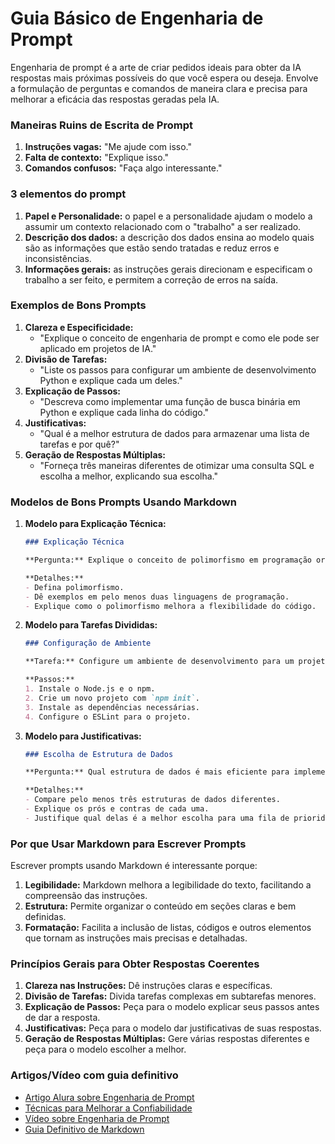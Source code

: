 # Guia Básico de Engenharia de Prompt

Engenharia de prompt é a arte de criar pedidos ideais para obter da IA respostas mais próximas possíveis do que você espera ou deseja. Envolve a formulação de perguntas e comandos de maneira clara e precisa para melhorar a eficácia das respostas geradas pela IA.

### Maneiras Ruins de Escrita de Prompt

1. **Instruções vagas:** "Me ajude com isso."
2. **Falta de contexto:** "Explique isso."
3. **Comandos confusos:** "Faça algo interessante."

### 3 elementos do prompt
1. **Papel e Personalidade:** o papel e a personalidade ajudam o modelo a assumir um contexto relacionado com o "trabalho" a ser realizado.
2. **Descrição dos dados:** a descrição dos dados ensina ao modelo quais são as informações que estão sendo tratadas e reduz erros e inconsistências.
3. **Informações gerais:** as instruções gerais direcionam e especificam o trabalho a ser feito, e permitem a correção de erros na saída.

### Exemplos de Bons Prompts

1. **Clareza e Especificidade:**
   - "Explique o conceito de engenharia de prompt e como ele pode ser aplicado em projetos de IA."
2. **Divisão de Tarefas:**
   - "Liste os passos para configurar um ambiente de desenvolvimento Python e explique cada um deles."
3. **Explicação de Passos:**
   - "Descreva como implementar uma função de busca binária em Python e explique cada linha do código."
4. **Justificativas:**
   - "Qual é a melhor estrutura de dados para armazenar uma lista de tarefas e por quê?"
5. **Geração de Respostas Múltiplas:**
   - "Forneça três maneiras diferentes de otimizar uma consulta SQL e escolha a melhor, explicando sua escolha."

### Modelos de Bons Prompts Usando Markdown

1. **Modelo para Explicação Técnica:**
   ```markdown
   ### Explicação Técnica

   **Pergunta:** Explique o conceito de polimorfismo em programação orientada a objetos.

   **Detalhes:**
   - Defina polimorfismo.
   - Dê exemplos em pelo menos duas linguagens de programação.
   - Explique como o polimorfismo melhora a flexibilidade do código.
   ```

2. **Modelo para Tarefas Divididas:**
   ```markdown
   ### Configuração de Ambiente

   **Tarefa:** Configure um ambiente de desenvolvimento para um projeto Node.js.

   **Passos:**
   1. Instale o Node.js e o npm.
   2. Crie um novo projeto com `npm init`.
   3. Instale as dependências necessárias.
   4. Configure o ESLint para o projeto.
   ```

3. **Modelo para Justificativas:**
   ```markdown
   ### Escolha de Estrutura de Dados

   **Pergunta:** Qual estrutura de dados é mais eficiente para implementar uma fila de prioridade?

   **Detalhes:**
   - Compare pelo menos três estruturas de dados diferentes.
   - Explique os prós e contras de cada uma.
   - Justifique qual delas é a melhor escolha para uma fila de prioridade.
   ```

### Por que Usar Markdown para Escrever Prompts

Escrever prompts usando Markdown é interessante porque:
1. **Legibilidade:** Markdown melhora a legibilidade do texto, facilitando a compreensão das instruções.
2. **Estrutura:** Permite organizar o conteúdo em seções claras e bem definidas.
3. **Formatação:** Facilita a inclusão de listas, códigos e outros elementos que tornam as instruções mais precisas e detalhadas.

### Princípios Gerais para Obter Respostas Coerentes

1. **Clareza nas Instruções:** Dê instruções claras e específicas.
2. **Divisão de Tarefas:** Divida tarefas complexas em subtarefas menores.
3. **Explicação de Passos:** Peça para o modelo explicar seus passos antes de dar a resposta.
4. **Justificativas:** Peça para o modelo dar justificativas de suas respostas.
5. **Geração de Respostas Múltiplas:** Gere várias respostas diferentes e peça para o modelo escolher a melhor.

### Artigos/Vídeo com guia definitivo

- [Artigo Alura sobre Engenharia de Prompt](https://www.alura.com.br/artigos/engenharia-prompt)
- [Técnicas para Melhorar a Confiabilidade](https://cookbook.openai.com/techniques_to_improve_reliability)
- [Vídeo sobre Engenharia de Prompt](https://youtu.be/1VDcke66TRE?si=qJuVjC_yeInZ0CTm)
- [Guia Definitivo de Markdown](https://github.com/mende1/guia-definitivo-de-markdown)
